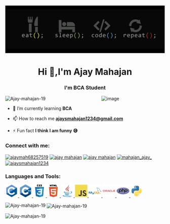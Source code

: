 ![logo](https://github.com/Ajay-mahajan-19/Ajay-mahajan-19/blob/main/banner.jpg)
<h1 align="center">Hi 👋,I'm Ajay Mahajan</h1>
<h3 align="center">I'm BCA Student</h3>
<img align="right"src=" https://img.freepik.com/free-vector/laptop-with-binary-code-screen_1308-114319.jpg?size=626&ext=jpg " alt="image" width="200" >
<p align="left"> <img src="https://komarev.com/ghpvc/?username=Ajay24012005&label=Profile%20views&color=0e75b6&style=flat" alt="Ajay-mahajan-19" /> </p>

- 🌱 I’m currently learning **BCA**

- 📫 How to reach me **ajaysmahajan1234@gmail.com**

- ⚡ Fun fact **I think I am funny 😅**

<h3 align="left">Connect with me:</h3>
<p align="left">
  <a href="https://twitter.com/ajaymah68257519" target="blank"><img align="center" src="https://raw.githubusercontent.com/rahuldkjain/github-profile-readme-generator/master/src/images/icons/Social/twitter.svg" alt="ajaymah68257519" height="30" width="40" /></a>
<a href="https://www.linkedin.com/in/ajay-mahajan-7a075724b?utm_source=share&utm_campaign=share_via&utm_content=profile&utm_medium=android_app" target="blank"><img align="center" src="https://raw.githubusercontent.com/rahuldkjain/github-profile-readme-generator/master/src/images/icons/Social/linked-in-alt.svg" alt="ajay mahajan" height="30" width="40" /></a>
<a href="https://fb.com/ajay mahajan" target="blank"><img align="center" src="https://raw.githubusercontent.com/rahuldkjain/github-profile-readme-generator/master/src/images/icons/Social/facebook.svg" alt="ajay mahajan" height="30" width="40" /></a>
<a href="https://instagram.com/mahajan_ajay_" target="blank"><img align="center" src="https://raw.githubusercontent.com/rahuldkjain/github-profile-readme-generator/master/src/images/icons/Social/instagram.svg" alt="mahajan_ajay_" height="30" width="40" /></a>
<a href="https://www.hackerrank.com/ajaysmahajan1234" target="blank"><img align="center" src="https://raw.githubusercontent.com/rahuldkjain/github-profile-readme-generator/master/src/images/icons/Social/hackerrank.svg" alt="ajaysmahajan1234" height="30" width="40" /></a>
</p>

<h3 align="left">Languages and Tools:</h3>
<p align="left"> <a href="https://www.cprogramming.com/" target="_blank" rel="noreferrer"> <img src="https://raw.githubusercontent.com/devicons/devicon/master/icons/c/c-original.svg" alt="c" width="40" height="40"/> </a> <a href="https://www.w3schools.com/cpp/" target="_blank" rel="noreferrer"> <img src="https://raw.githubusercontent.com/devicons/devicon/master/icons/cplusplus/cplusplus-original.svg" alt="cplusplus" width="40" height="40"/> </a> <a href="https://www.w3schools.com/css/" target="_blank" rel="noreferrer"> <img src="https://raw.githubusercontent.com/devicons/devicon/master/icons/css3/css3-original-wordmark.svg" alt="css3" width="40" height="40"/> </a> <a href="https://www.w3.org/html/" target="_blank" rel="noreferrer"> <img src="https://raw.githubusercontent.com/devicons/devicon/master/icons/html5/html5-original-wordmark.svg" alt="html5" width="40" height="40"/> </a> <a href="https://www.java.com" target="_blank" rel="noreferrer"> <img src="https://raw.githubusercontent.com/devicons/devicon/master/icons/java/java-original.svg" alt="java" width="40" height="40"/> </a> <a href="https://developer.mozilla.org/en-US/docs/Web/JavaScript" target="_blank" rel="noreferrer"> <img src="https://raw.githubusercontent.com/devicons/devicon/master/icons/javascript/javascript-original.svg" alt="javascript" width="40" height="40"/> </a> <a href="https://www.mysql.com/" target="_blank" rel="noreferrer"> <img src="https://raw.githubusercontent.com/devicons/devicon/master/icons/mysql/mysql-original-wordmark.svg" alt="mysql" width="40" height="40"/> </a> <a href="https://www.oracle.com/" target="_blank" rel="noreferrer"> <img src="https://raw.githubusercontent.com/devicons/devicon/master/icons/oracle/oracle-original.svg" alt="oracle" width="40" height="40"/> </a> <a href="https://www.php.net" target="_blank" rel="noreferrer"> <img src="https://raw.githubusercontent.com/devicons/devicon/master/icons/php/php-original.svg" alt="php" width="40" height="40"/> </a> <a href="https://www.python.org" target="_blank" rel="noreferrer"> <img src="https://raw.githubusercontent.com/devicons/devicon/master/icons/python/python-original.svg" alt="python" width="40" height="40"/> </a> </p>

<p><img align="left" src="https://github-readme-stats.vercel.app/api/top-langs?username=Ajay-mahajan-19&show_icons=true&locale=en&layout=compact" alt="Ajay-mahajan-19" /></p>

<p>&nbsp;<img align="center" src="https://github-readme-stats.vercel.app/api?username=Ajay-mahajan-19&show_icons=true&locale=en" alt="Ajay-mahajan-19" /></p>

<p><img align="center" src="https://github-readme-streak-stats.herokuapp.com/?user=Ajay-mahajan-19&" alt="Ajay-mahajan-19" /></p>
